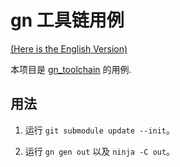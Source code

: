 # gn 工具链用例

[(Here is the English Version)](README.md)

本项目是 [gn_toolchain](../../../gn_toolchain) 的用例.

## 用法

1. 运行 `git submodule update --init`。

2. 运行 `gn gen out` 以及 `ninja -C out`。
